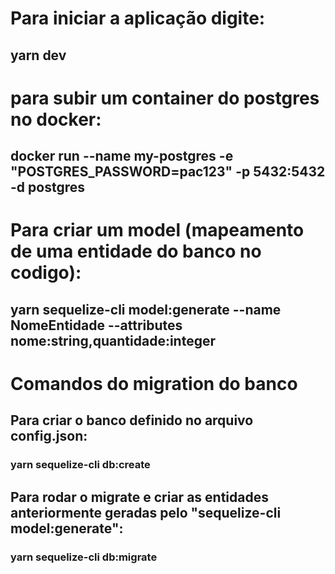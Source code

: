 # Para iniciar a aplicação digite:
## yarn dev

# para subir um container do postgres no docker:
## docker run --name my-postgres -e "POSTGRES_PASSWORD=pac123" -p 5432:5432 -d postgres


# Para criar um model (mapeamento de uma entidade do banco no codigo):
## yarn sequelize-cli model:generate --name NomeEntidade --attributes nome:string,quantidade:integer


# Comandos do migration do banco
##  Para criar o banco definido no arquivo config.json:
### yarn sequelize-cli db:create
## Para rodar o migrate e criar as entidades anteriormente geradas pelo "sequelize-cli model:generate":
### yarn sequelize-cli db:migrate
